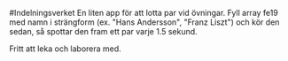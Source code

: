 #Indelningsverket
En liten app för att lotta par vid övningar. 
Fyll array fe19 med namn i strängform (ex. "Hans Andersson", "Franz 
Liszt") och kör den sedan, så spottar den fram ett par varje 1.5 sekund.

Fritt att leka och laborera med.
